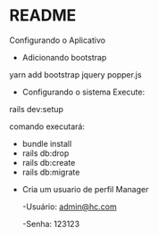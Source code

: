 # README


Configurando o Aplicativo

* Adicionando bootstrap

yarn add bootstrap jquery popper.js

* Configurando o sistema
Execute:

rails dev:setup

comando executará:
- bundle install
- rails db:drop
- rails db:create
- rails db:migrate

* Cria um usuario de perfil Manager

  -Usuário: admin@hc.com
  
  -Senha: 123123

